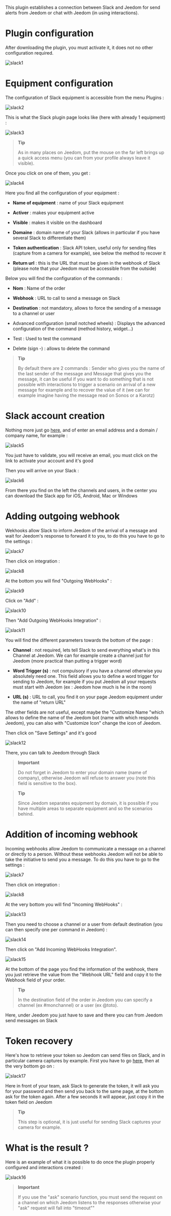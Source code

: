 This plugin establishes a connection between Slack and Jeedom for
send alerts from Jeedom or chat with Jeedom (in
using interactions).

Plugin configuration 
=======================

After downloading the plugin, you must activate it, it does not
no other configuration required.

![slack1](../images/slack1.PNG)

Equipment configuration 
=============================

The configuration of Slack equipment is accessible from the menu
Plugins :

![slack2](../images/slack2.PNG)

This is what the Slack plugin page looks like (here with already 1
equipment) :

![slack3](../images/slack3.PNG)

> **Tip**
>
> As in many places on Jeedom, put the mouse on the far left
> brings up a quick access menu (you can
> from your profile always leave it visible).

Once you click on one of them, you get :

![slack4](../images/slack4.PNG)

Here you find all the configuration of your equipment :

-   **Name of equipment** : name of your Slack equipment

-   **Activer** : makes your equipment active

-   **Visible** : makes it visible on the dashboard

-   **Domaine** : domain name of your Slack (allows in particular if
    you have several Slack to differentiate them)

-   **Token authentication** : Slack API token, useful only
    for sending files (capture from a camera for example), see
    below the method to recover it

-   **Return url** : this is the URL that must be given in the webhook of
    Slack (please note that your Jeedom must be accessible
    from the outside)

Below you will find the configuration of the commands :

-   **Nom** : Name of the order

-   **Webhook** : URL to call to send a message on Slack

-   **Destination** : not mandatory, allows to force the sending of a
    message to a channel or user

-   Advanced configuration (small notched wheels) : Displays
    the advanced configuration of the command (method
    history, widget…)

-   Test : Used to test the command

-   Delete (sign -) : allows to delete the command

> **Tip**
>
> By default there are 2 commands : Sender who gives you the name of the
> last sender of the message and Message that gives you the message,
> it can be useful if you want to do something that is not
> possible with interactions to trigger a scenario on arrival
> of a new message for example and to recover the value of it
> (we can for example imagine having the message read on Sonos or
> a Karotz)

Slack account creation 
==========================

Nothing more just go [here](:https://slack.com/), and of
enter an email address and a domain / company name, for example :

![slack5](../images/slack5.PNG)

You just have to validate, you will receive an email, you must
click on the link to activate your account and it's good

Then you will arrive on your Slack :

![slack6](../images/slack6.PNG)

From there you find on the left the channels and
users, in the center you can download the Slack app for
iOS, Android, Mac or Windows

Adding outgoing webhook 
========================

Wekhooks allow Slack to inform Jeedom of the arrival of a
message and wait for Jeedom's response to forward it to you,
to do this you have to go to the settings :

![slack7](../images/slack7.PNG)

Then click on integration :

![slack8](../images/slack8.PNG)

At the bottom you will find "Outgoing WebHooks" :

![slack9](../images/slack9.PNG)

Click on "Add" :

![slack10](../images/slack10.PNG)

Then "Add Outgoing WebHooks Integration" :

![slack11](../images/slack11.PNG)

You will find the different parameters towards the bottom of the page :

-   **Channel** : not required, lets tell Slack to send everything
    what's in this Channel at Jeedom. We can for example create
    a channel just for Jeedom (more practical than putting a
    trigger word)

-   **Word Trigger (s)** : not compulsory if you have a channel
    otherwise you absolutely need one. This field allows you to define a word
    trigger for sending to Jeedom, for example if you put Jeedom
    all your requests must start with Jeedom (ex : Jeedom
    how much is he in the room)

-   **URL (s)** : URL to call, you find it on your page
    Jeedom equipment under the name of "return URL"

The other fields are not useful, except maybe the "Customize
Name "which allows to define the name of the Jeedom bot (name with which responds
Jeedom), you can also with "Customize Icon" change the icon of
Jeedom.

Then click on "Save Settings" and it's good

![slack12](../images/slack12.PNG)

There, you can talk to Jeedom through Slack

> **Important**
>
> Do not forget in Jeedom to enter your domain name (name of
> company), otherwise Jeedom will refuse to answer you (note this field
> is sensitive to the box).

> **Tip**
>
> Since Jeedom separates equipment by domain, it is
> possible if you have multiple areas to separate equipment and
> so the scenarios behind.

Addition of incoming webhook 
=========================

Incoming webhooks allow Jeedom to communicate a message on
a channel or directly to a person. Without these webhooks
Jeedom will not be able to take the initiative to send you a message.
To do this you have to go to the settings :

![slack7](../images/slack7.PNG)

Then click on integration :

![slack8](../images/slack8.PNG)

At the very bottom you will find "Incoming WebHooks" :

![slack13](../images/slack13.PNG)

Then you need to choose a channel or a user from
default destination (you can then specify one per command in
Jeedom) :

![slack14](../images/slack14.PNG)

Then click on "Add Incoming WebHooks Integration".

![slack15](../images/slack15.PNG)

At the bottom of the page you find the information of the webhook, there you
just retrieve the value from the "Webhook URL" field and copy it to
the Webhook field of your order.

> **Tip**
>
> In the destination field of the order in Jeedom you can
> specify a channel (ex \#monchannel) or a user (ex @toto).

Here, under Jeedom you just have to save and there you can
from Jeedom send messages on Slack

Token recovery 
=====================

Here's how to retrieve your token so Jeedom can send
files on Slack, and in particular camera captures by
example. First you have to go
[here](https://api.slack.com/custom-integrations/legacy-tokens), then at the very bottom go on :

![slack17](../images/slack17.PNG)

Here in front of your team, ask Slack to generate the token, it will
ask you for your password and then send you back to the same page,
at the bottom ask for the token again. After a few seconds
it will appear, just copy it in the token field on
Jeedom

> **Tip**
>
> This step is optional, it is just useful for sending
> Slack captures your camera for example.

What is the result ? 
========================

Here is an example of what it is possible to do once the plugin
properly configured and interactions created :

![slack16](../images/slack16.PNG)

> **Important**
>
> If you use the "ask" scenario function, you must send
> the request on a channel on which Jeedom listens to the responses otherwise
> your "ask" request will fall into "timeout""
